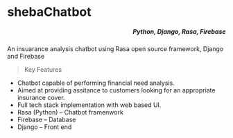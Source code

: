 <h1>shebaChatbot</h1>
<h5 align=right> Python, Django, Rasa, Firebase</h5>
 An insuarance analysis chatbot using Rasa open source framework, Django and Firebase
 
 >Key Features
<ul>
<li>
Chatbot capable of performing financial need analysis.
</li>
<li>
Aimed at providing assitance to customers looking for an appropriate insurance cover. 
</li>
<li>
Full tech stack implementation with web based UI. 
</li>
 <li>
 Rasa (Python) – Chatbot framenwork 
</li>
 <li>
Firebase – Database
</li>
 <li>
Django – Front end
</li>

